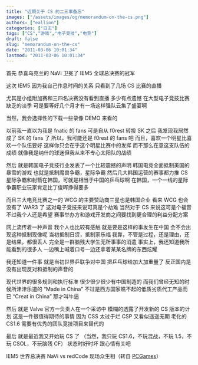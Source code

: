 ```yaml
---
title: "近期关于 CS 的二三事备忘"
images: ["/assets/images/og/memorandum-on-the-cs.png"]
authors: ["eallion"]
categories: ["日志"]
tags: ["CS","游戏","电子竞技","电竞"]
draft: false
slug: "memorandum-on-the-cs"
date: "2011-03-06 10:01:34"
lastmod: "2011-03-06 10:01:34"
---
```


首先
恭喜乌克兰的 NaVi 卫冕了 IEM5 全球总决赛的冠军

这次 IEM5 因为我自己作息时间的关系
只看到了几场 CS 比赛的直播

尤其是小组附加赛和三四名决赛没有看到直播
多少有点遗憾
在大型电子竞技比赛缺乏的淡季
可是要等好几个月才有一场这样强队云集了盛宴啊

当然，我会选择性的下载一些录像 DEMO 来看的

以前我一直以为我是 fnatic 的 fans
可是自从 f0rest 转投 SK 之后
我发现我居然成了 SK 的 fans 了
所以，我可能还是 f0rest 的 fans 吧
而且，喜欢一个明星比喜欢一个队伍要好
这样你只会在乎这个明星比赛中的发挥
而不那么在意这支队伍的成绩
就像我是纳什的球迷但我从来不专心太阳队的战绩

然后
就是韩国电子竞技行业发表了一个比较震撼的声明
韩国电竞全面抵制美国的暴雪的游戏
也就是抵制魔兽争霸，星际争霸
然后几大韩国运营的赛事都力推 CS
星际争霸和射箭在韩国，可就是相当于中国的乒乓球啊
在韩国，一个一线的星际争霸职业玩家肯定比丁俊晖挣得要多

而且三大电竞比赛之一的 WCG 的主要赞助商三星也是韩国企业
看来 WCG 也会没有了 WAR3 了
这对电子竞技来说可真是个劫难
当然对于 CS 来说这可是个福音
不过我个人还是希望
赛事举办方和游戏开发商之间要找到更合理的利益分配方案

网上流传着一种声音
我个人也比较有感触
就是要是这样的事发生在中国
会不会出现这种抵制现像呢
当初抵制日贷，抵制家乐福
我靠，不管是过程，还是理由，还是结果，都很丢人
完全是一群脑残大学生无所事事的消遣
事实上，我还知道我所能看到的很多人
一边嘴上喊着口号一边还拿着某某名牌的东西炫耀

我还知道一件事
就是当初世界乒联争对中国
把乒乓球给加大加重量了
反正国内是没有出现反对和抵制的声音的

现代世界的很多规则和执行标准
很少很少很少有中国制造的
而我们曾经无知的时候所津津乐道的 “Made in China”
不过是西方国家瞧不起的低质劣质代工产品而已
“Creat in China” 那才叫牛逼

然后
就是 Valve 官方一负责人在一个采访中
模糊的透露了开发新的 CS 版本的计划
这是一件很值得期待的事情
因为 CSS 太过于烂
CSP 又看似遥遥无期
老化的 CS1.6 需要有优秀的团队竞技项目来替代的

最后
就是最近我又开始玩 CS 了
（当然，我只玩 CS1.6，不玩混战，不玩 1.5，不玩 CSOL，不玩脑残 CF）
状态时好时坏
跟心情有关吧

IEM5 世界总决赛 NaVi vs redCode 现场众生相（转自 [PCGames](http://v.pcgames.com.cn/video-38584.html)）
